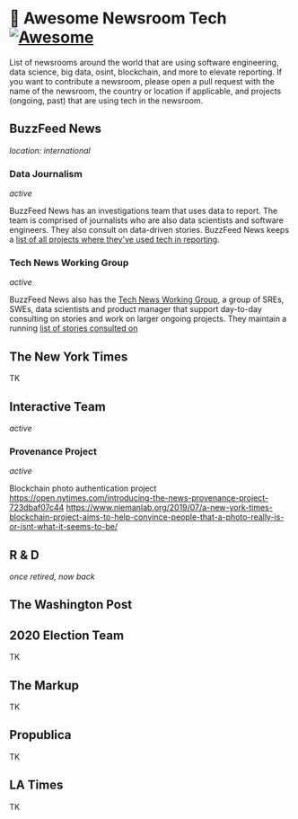 # 📰 Awesome Newsroom Tech [![Awesome](https://awesome.re/badge.svg)](https://awesome.re)

List of newsrooms around the world that are using software engineering, data science, big data, osint, blockchain, and more to elevate reporting. If you want to contribute a newsroom, please open a pull request with the name of the newsroom, the country or location if applicable, and projects (ongoing, past) that are using tech in the newsroom.

## BuzzFeed News
_location: international_

### Data Journalism
_active_

BuzzFeed News has an investigations team that uses data to report. The team is comprised of journalists who are also data scientists and software engineers. They also consult on data-driven stories. BuzzFeed News keeps a [list of all projects where they've used tech in reporting](https://github.com/buzzfeednews/everything). 

### Tech News Working Group
_active_

BuzzFeed News also has the [Tech News Working Group](), a group of SREs, SWEs, data scientists and product manager that support day-to-day consulting on stories and work on larger ongoing projects. They maintain a running [list of stories consulted on](https://www.buzzfeed.com/badge/technewsworkinggroup) 

## The New York Times

TK

## Interactive Team
_active_

### Provenance Project
_active_

Blockchain photo authentication project
https://open.nytimes.com/introducing-the-news-provenance-project-723dbaf07c44
https://www.niemanlab.org/2019/07/a-new-york-times-blockchain-project-aims-to-help-convince-people-that-a-photo-really-is-or-isnt-what-it-seems-to-be/

## R & D
_once retired, now back_

## The Washington Post

## 2020 Election Team

TK

## The Markup 

TK

## Propublica

TK

## LA Times

TK
